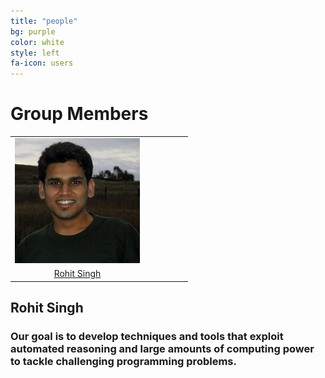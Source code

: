 ```yaml
---
title: "people"
bg: purple
color: white
style: left
fa-icon: users
---
```


# Group Members

|   |   |   |   |   |   |
|:-:|:-:|:-:|:-:|:-:|:-:|
| [ ![Rohit Singh](/img/rohit.jpg)](http://rohitsingh.net)  | |
| [Rohit Singh](http://rohitsingh.net)| |



## Rohit Singh
### Our goal is to develop techniques and tools that exploit automated reasoning and large amounts of computing power to tackle challenging programming problems.
